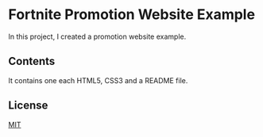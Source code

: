 # Fortnite Promotion Website Example

In this project, I created a promotion website example.

## Contents

It contains one each HTML5, CSS3 and a README file. 

## License
[MIT](https://opensource.org/license/mit)